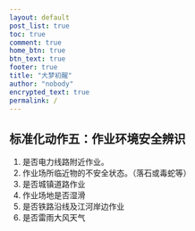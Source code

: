 ```yaml
---
layout: default
post_list: true
toc: true
comment: true
home_btn: true
btn_text: true
footer: true
title: "大梦初醒"
author: "nobody"
encrypted_text: true
permalink: /
---
```


## 标准化动作五：作业环境安全辨识
1. 是否电力线路附近作业。
2. 作业场所临近物的不安全状态。（落石或毒蛇等）
3. 是否城镇道路作业
4. 作业场地是否湿滑
5. 是否铁路沿线及江河岸边作业
6. 是否雷雨大风天气
